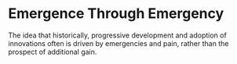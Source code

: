 # Emergence Through Emergency

The idea that historically, progressive development and adoption of innovations often is driven by emergencies and pain, rather than the prospect of additional gain. 